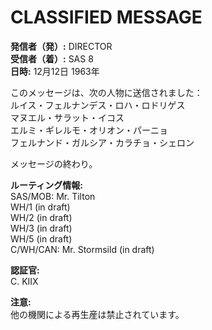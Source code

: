 # CLASSIFIED MESSAGE

**発信者（発）:** DIRECTOR  
**受信者（着）:** SAS 8  
**日時:** 12月12日 1963年  

このメッセージは、次の人物に送信されました：  
ルイス・フェルナンデス・ロハ・ロドリゲス  
マヌエル・サラット・イコス  
エルミ・ギレルモ・オリオン・パーニョ  
フェルナンド・ガルシア・カラチョ・シェロン  

メッセージの終わり。  

**ルーティング情報:**  
SAS/MOB: Mr. Tilton  
WH/1 (in draft)  
WH/2 (in draft)  
WH/3 (in draft)  
WH/5 (in draft)  
C/WH/CAN: Mr. Stormsild (in draft)  

**認証官:**  
C. KIIX  

**注意:**  
他の機関による再生産は禁止されています。